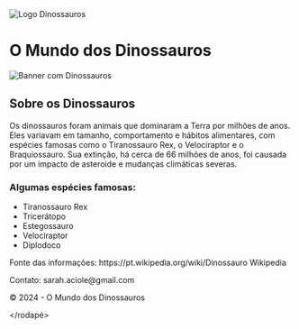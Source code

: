 <!DOCTYPE html>
<html lang="pt-BR">
<cabeça>
<meta charset="UTF-8">
<meta name="viewport" content="largura=largura-do-dispositivo, escala-inicial=1.0">
<title>O Mundo dos Dinossauros</title>
<link rel="folha de estilo" href="estilos.css">

<corpo>
<!-- Cabeçalho -->
<cabeçalho classe="cabeçalho">
<img src="file:///D:/Meus%20Documentos/Pictures/o%20mundo%20dos%20dinossauros.webp" alt="Logo Dinossauros" class="logo">
<h1 class="page-title">O Mundo dos Dinossauros</h1>
</cabeçalho>

<!-- Faixa -->
<img src="https://media.istockphoto.com/id/966286000/pt/foto/3d-render-dinosaur.jpg?s=2048x2048&w=is&k=20&c=sMCoWMJR-gn4SpKEiQ4YK6nxT2AfwV9eEV32pkPZduc=" alt="Banner com Dinossauros" class="banner-img">

<!-- Conteúdo Principal -->
<classe principal="conteúdo-principal">
<h2>Sobre os Dinossauros</h2>
<p>
Os dinossauros foram animais que dominaram a Terra por milhões de anos.
Eles variavam em tamanho, comportamento e hábitos alimentares, com espécies famosas como o Tiranossauro Rex, o Velociraptor e o Braquiossauro.
Sua extinção, há cerca de 66 milhões de anos, foi causada por um impacto de asteroide e mudanças climáticas severas.
</p>
<h3>Algumas espécies famosas:</h3>
<ul>
<li>Tiranossauro Rex</li>
<li>Tricerátopo</li>
<li>Estegossauro</li>
<li>Velociraptor</li>
<li>Diplodoco</li>
</ul>

<!-- Rodapé -->

<p>Fonte das informações: https://pt.wikipedia.org/wiki/Dinossauro Wikipedia</a></p>
<p>Contato: sarah.aciole@gmail.com </p>
<p>© 2024 - O Mundo dos Dinossauros</p>

</rodapé>

</corpo>

</html>